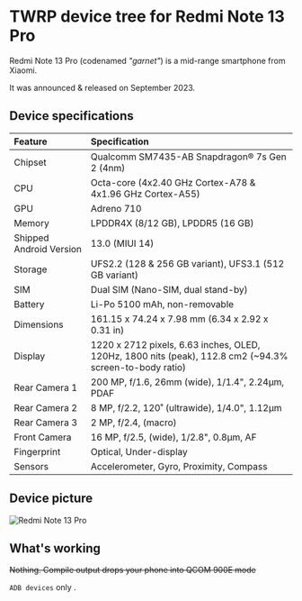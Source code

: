 # TWRP device tree for Redmi Note 13 Pro

Redmi Note 13 Pro (codenamed _"garnet"_) is a mid-range smartphone from Xiaomi.

It was announced & released on September 2023.

## Device specifications

| Feature                 | Specification                                                                  |
| :---------------------- | :------------------------------------------------------------------------------|
| Chipset                 | Qualcomm SM7435-AB Snapdragon® 7s Gen 2 (4nm)
| CPU                     | Octa-core (4x2.40 GHz Cortex-A78 & 4x1.96 GHz Cortex-A55)
| GPU                     | Adreno 710
| Memory                  | LPDDR4X (8/12 GB), LPDDR5 (16 GB)
| Shipped Android Version | 13.0 (MIUI 14)
| Storage                 | UFS2.2 (128 & 256 GB variant), UFS3.1 (512 GB variant)
| SIM                     | Dual SIM (Nano-SIM, dual stand-by)
| Battery                 | Li-Po 5100 mAh, non-removable
| Dimensions              | 161.15 x 74.24 x 7.98 mm (6.34 x 2.92 x 0.31 in)
| Display                 | 1220 x 2712 pixels, 6.63 inches, OLED, 120Hz, 1800 nits (peak), 112.8 cm2 (~94.3% screen-to-body ratio)
| Rear Camera 1           | 200 MP, f/1.6, 26mm (wide), 1/1.4", 2.24µm, PDAF
| Rear Camera 2           | 8 MP, f/2.2, 120˚ (ultrawide), 1/4.0", 1.12µm
| Rear Camera 3           | 2 MP, f/2.4, (macro)
| Front Camera            | 16 MP, f/2.5, (wide), 1/2.8", 0.8µm, AF
| Fingerprint             | Optical, Under-display
| Sensors                 | Accelerometer, Gyro, Proximity, Compass

## Device picture

![Redmi Note 13 Pro](https://cdn.cnbj1.fds.api.mi-img.com/product-images/xiaomi-note13-proezi507/specs/432.png)

## What's working

~~Nothing. Compile output drops your phone into QCOM 900E mode~~

`ADB devices` only .